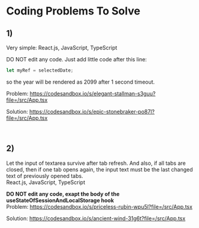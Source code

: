 # Coding Problems To Solve

## 1)<br />
Very simple:
React.js, JavaScript, TypeScript

DO NOT edit any code.
Just add little code after this line:
```typescript
let myRef = selectedDate;
```
so the year will be rendered as 2099
after 1 second timeout.

Problem:
https://codesandbox.io/s/elegant-stallman-s3guu?file=/src/App.tsx

Solution:
https://codesandbox.io/s/epic-stonebraker-po87l?file=/src/App.tsx

<br />

## 2)<br />
Let the input of textarea survive after tab refresh. And also, if all tabs are closed, then if one tab opens again, the input text must be the last changed text of previously opened tabs.<br />
React.js, JavaScript, TypeScript

**DO NOT edit any code, exapt the body of the useStateOfSessionAndLocalStorage hook**<br />
Problem:
https://codesandbox.io/s/priceless-rubin-wpu5l?file=/src/App.tsx

Solution:
https://codesandbox.io/s/ancient-wind-31g6t?file=/src/App.tsx


